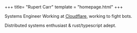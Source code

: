 +++
title= "Rupert Carr"
template = "homepage.html"
+++

Systems Engineer Working at [Cloudflare](https://cloudflare.com), working to fight bots.

Distributed systems enthusiast & rust/typescript adept.
